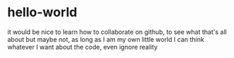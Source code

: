 # hello-world
it would be nice to learn how to collaborate on github, to see what that's all about
but maybe not, as long as I am my own little world
I can think whatever I want about the code, even ignore reality
